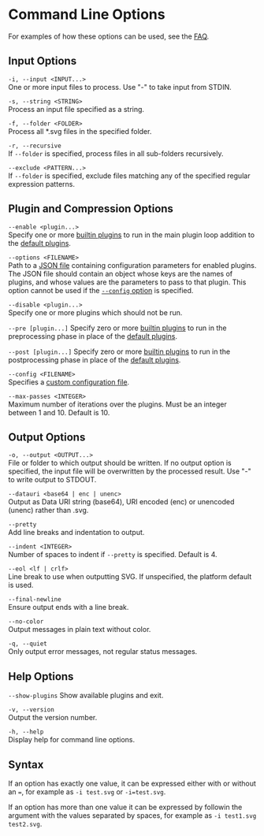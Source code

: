 # Command Line Options

For examples of how these options can be used, see the [FAQ](./faq.md).

## Input Options

`-i, --input <INPUT...>`  
One or more input files to process. Use "-" to take input from STDIN.

`-s, --string <STRING>`  
Process an input file specified as a string.

`-f, --folder <FOLDER>`  
Process all \*.svg files in the specified folder.

`-r, --recursive`  
If `--folder` is specified, process files in all sub-folders recursively.

`--exclude <PATTERN...>`  
If `--folder` is specified, exclude files matching any of the specified regular expression patterns.

<a id="plugins"></a>

## Plugin and Compression Options

<a id="enable"></a>
`--enable <plugin...>`  
Specify one or more [builtin plugins](./plugins/builtin-plugins.md) to run in the main plugin loop addition to the [default plugins](./plugins/default-plugins.md#main).

<a id="options"></a>
`--options <FILENAME>`  
Path to a [JSON file](https://www.json.org) containing configuration parameters for enabled plugins. The JSON file should contain an object whose keys are the names of plugins, and whose values are the parameters to pass to that plugin. This option cannot be used if the [`--config` option](#config) is specified.

<a id="disable"></a>
`--disable <plugin...>`  
Specify one or more plugins which should not be run.

`--pre [plugin...]`
Specify zero or more [builtin plugins](./plugins/builtin-plugins.md) to run in the preprocessing phase in place of the [default plugins](./plugins/default-plugins.md#pre).

`--post [plugin...]`
Specify zero or more [builtin plugins](./plugins/builtin-plugins.md) to run in the postprocessing phase in place of the [default plugins](./plugins/default-plugins.md#post).

<a id="config"></a>
`--config <FILENAME>`  
Specifies a [custom configuration file](./custom-config-file.md).

<a id="max-passes"></a>

`--max-passes <INTEGER>`  
Maximum number of iterations over the plugins. Must be an integer between 1 and 10. Default is 10.

## Output Options

`-o, --output <OUTPUT...>`  
File or folder to which output should be written. If no output option is specified, the input file will be overwritten by the processed result. Use "-" to write output to STDOUT.

`--datauri <base64 | enc | unenc>`  
Output as Data URI string (base64), URI encoded (enc) or unencoded (unenc) rather than .svg.

`--pretty`  
Add line breaks and indentation to output.

`--indent <INTEGER>`  
Number of spaces to indent if `--pretty` is specified. Default is 4.

`--eol <lf | crlf>`  
Line break to use when outputting SVG. If unspecified, the platform default is used.

`--final-newline`  
Ensure output ends with a line break.

`--no-color`  
Output messages in plain text without color.

`-q, --quiet`  
Only output error messages, not regular status messages.

## Help Options

`--show-plugins`
Show available plugins and exit.

`-v, --version`  
Output the version number.

`-h, --help`  
Display help for command line options.

## Syntax

If an option has exactly one value, it can be expressed either with or without an `=`, for example as `-i test.svg` or `-i=test.svg`.

If an option has more than one value it can be expressed by followin the argument with the values separated by spaces,
for example as `-i test1.svg test2.svg`.
